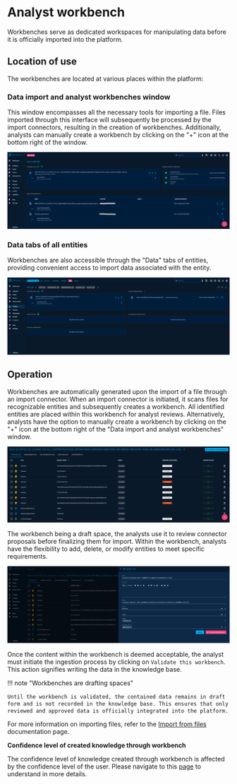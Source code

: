 # Analyst workbench

Workbenches serve as dedicated workspaces for manipulating data before it is officially imported into the platform. 


## Location of use

The workbenches are located at various places within the platform:

### Data import and analyst workbenches window

This window encompasses all the necessary tools for importing a file. Files imported through this interface will subsequently be processed by the import connectors, resulting in the creation of workbenches. Additionally, analysts can manually create a workbench by clicking on the "+" icon at the bottom right of the window.

![Data import and workbenches panel](assets/data-import-and-workbenches.png)

### Data tabs of all entities

Workbenches are also accessible through the "Data" tabs of entities, providing convenient access to import data associated with the entity.

![Workbench in "Data" tab](assets/workbench-in-data-tab.png)


## Operation

Workbenches are automatically generated upon the import of a file through an import connector. When an import connector is initiated, it scans files for recognizable entities and subsequently creates a workbench. All identified entities are placed within this workbench for analyst reviews.
Alternatively, analysts have the option to manually create a workbench by clicking on the "+" icon at the bottom right of the "Data import and analyst workbenches" window.

![Overview of workbench](assets/overview-of-workbench.png)

The workbench being a draft space, the analysts use it to review connector proposals before finalizing them for import. Within the workbench, analysts have the flexibility to add, delete, or modify entities to meet specific requirements.

![Workbench data manipulation](assets/workbench-data-manipulation.png)

Once the content within the workbench is deemed acceptable, the analyst must initiate the ingestion process by clicking on `Validate this workbench`. This action signifies writing the data in the knowledge base.

!!! note "Workbenches are drafting spaces"

    Until the workbench is validated, the contained data remains in draft form and is not recorded in the knowledge base. This ensures that only reviewed and approved data is officially integrated into the platform.

For more information on importing files, refer to the [Import from files](import-files.md) documentation page.

**Confidence level of created knowledge through workbench**

The confidence level of knowledge created through workbench is affected by the confidence level of the user. Please navigate to this [page](reliability-confidence.md) to understand in more details.
